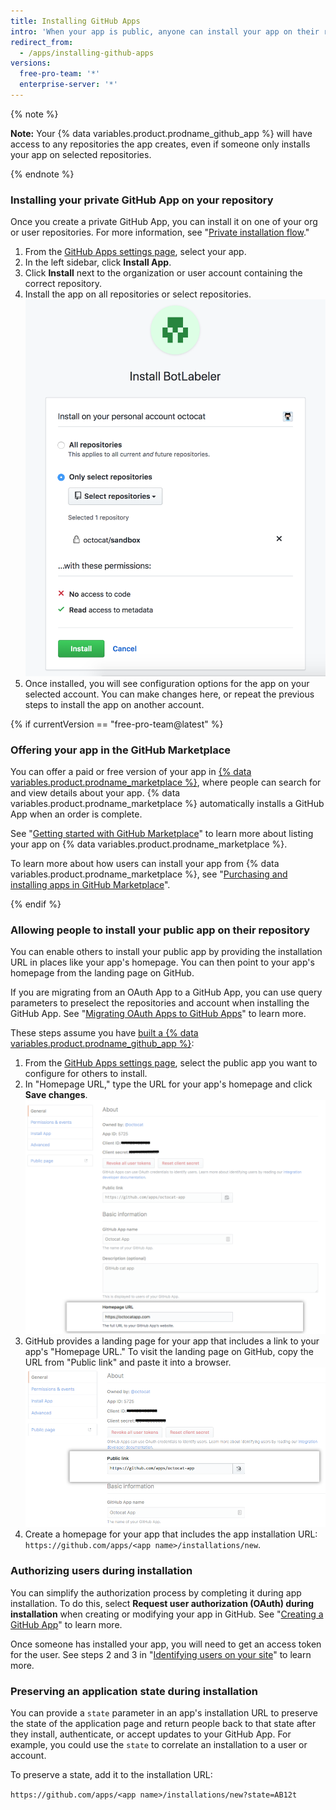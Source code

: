 ```yaml
---
title: Installing GitHub Apps
intro: 'When your app is public, anyone can install your app on their repository through {% if currentVersion == "free-pro-team@latest" %} the {% data variables.product.prodname_marketplace %} or {% endif %}an installation URL. When your app is private, you can only install the app on repositories that you own.'
redirect_from:
  - /apps/installing-github-apps
versions:
  free-pro-team: '*'
  enterprise-server: '*'
---
```


{% note %}

**Note:** Your {% data variables.product.prodname_github_app %} will have access to any repositories the app creates, even if someone only installs your app on selected repositories.

{% endnote %}

### Installing your private GitHub App on your repository

Once you create a private GitHub App, you can install it on one of your org or user repositories. For more information, see "[Private installation flow](/apps/managing-github-apps/making-a-github-app-public-or-private/#private-installation-flow)."

1. From the [GitHub Apps settings page](https://github.com/settings/apps), select your app.
2. In the left sidebar, click **Install App**.
3. Click **Install** next to the organization or user account containing the correct repository.
4. Install the app on all repositories or select repositories.
![App installation permissions](/assets/images/install_permissions.png)
5. Once installed, you will see configuration options for the app on your selected account. You can make changes here, or repeat the previous steps to install the app on another account.

{% if currentVersion == "free-pro-team@latest" %}
### Offering your app in the GitHub Marketplace

You can offer a paid or free version of your app in [{% data variables.product.prodname_marketplace %}](https://github.com/marketplace), where people can search for and view details about your app. {% data variables.product.prodname_marketplace %} automatically installs a GitHub App when an order is complete.

See "[Getting started with GitHub Marketplace](/marketplace/getting-started/)" to learn more about listing your app on {% data variables.product.prodname_marketplace %}.

To learn more about how users can install your app from {% data variables.product.prodname_marketplace %}, see "[Purchasing and installing apps in GitHub Marketplace](/articles/purchasing-and-installing-apps-in-github-marketplace)".

{% endif %}

### Allowing people to install your public app on their repository

You can enable others to install your public app by providing the installation URL in places like your app's homepage. You can then point to your app's homepage from the landing page on GitHub.

 If you are migrating from an OAuth App to a GitHub App, you can use query parameters to preselect the repositories and account when installing the GitHub App. See "[Migrating OAuth Apps to GitHub Apps](/apps/migrating-oauth-apps-to-github-apps/)" to learn more.

These steps assume you have [built a {% data variables.product.prodname_github_app %}](/apps/building-github-apps/):

1. From the [GitHub Apps settings page](https://github.com/settings/apps), select the public app you want to configure for others to install.
2. In "Homepage URL," type the URL for your app's homepage and click **Save changes**.
![Homepage URL](/assets/images/github-apps/github_apps_homepageURL.png)
3. GitHub provides a landing page for your app that includes a link to your app's "Homepage URL." To visit the landing page on GitHub, copy the URL from "Public link" and paste it into a browser.
![Public link](/assets/images/github-apps/github_apps_public_link.png)
4. Create a homepage for your app that includes the app installation URL: `https://github.com/apps/<app name>/installations/new`.

### Authorizing users during installation

You can simplify the authorization process by completing it during app installation. To do this, select **Request user authorization (OAuth) during installation** when creating or modifying your app in GitHub. See "[Creating a GitHub App](/apps/building-github-apps/creating-a-github-app/)" to learn more.

Once someone has installed your app, you will need to get an access token for the user. See steps 2 and 3 in "[Identifying users on your site](/apps/building-github-apps/identifying-and-authorizing-users-for-github-apps/#identifying-users-on-your-site)" to learn more.
### Preserving an application state during installation

You can provide a `state` parameter in an app's installation URL to preserve the state of the application page and return people back to that state after they install, authenticate, or accept updates to your GitHub App. For example, you could use the `state` to correlate an installation to a user or account.

To preserve a state, add it to the installation URL:

`https://github.com/apps/<app name>/installations/new?state=AB12t`

